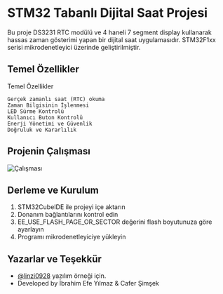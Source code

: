 
# STM32 Tabanlı Dijital Saat Projesi

Bu proje DS3231 RTC modülü ve 4 haneli 7 segment display kullanarak hassas zaman gösterimi yapan bir dijital saat uygulamasıdır. STM32F1xx serisi mikrodenetleyici üzerinde geliştirilmiştir.


## Temel Özellikler

Temel Özellikler

    Gerçek zamanlı saat (RTC) okuma
    Zaman Bilgisinin İşlenmesi
    LED Sürme Kontrolü
    Kullanıcı Buton Kontrolü
    Enerji Yönetimi ve Güvenlik
    Doğruluk ve Kararlılık

## Projenin Çalışması

![Çalışması](demo.gif)
 
## Derleme ve Kurulum


   1. STM32CubeIDE ile projeyi içe aktarın
   2. Donanım bağlantılarını kontrol edin
  3.  EE_USE_FLASH_PAGE_OR_SECTOR değerini flash boyutunuza göre ayarlayın
   4. Programı mikrodenetleyiciye yükleyin

## Yazarlar ve Teşekkür

- [@linzi0928](https://github.com/linzi0928/) yazılım örneği için.
- Developed by İbrahim Efe Yılmaz & Cafer Şimşek
  
